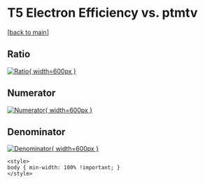 # T5 Electron Efficiency vs. ptmtv

[[back to main](./)]



## Ratio

[![Ratio](../mtv/var/T5_11_eff_ptmtv.png){ width=600px }](../mtv/var/T5_11_eff_ptmtv.pdf)

## Numerator

[![Numerator](../mtv/num/T5_11_eff_ptmtv_num0.png){ width=600px }](../mtv/num/T5_11_eff_ptmtv_num0.pdf)

## Denominator

[![Denominator](../mtv/den/T5_11_eff_ptmtv_den.png){ width=600px }](../mtv/den/T5_11_eff_ptmtv_den.pdf)


``` {=html}
<style>
body { min-width: 100% !important; }
</style>
```
